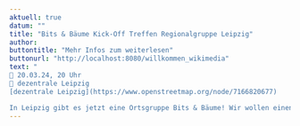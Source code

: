 ```yaml
---
aktuell: true
datum: ""
title: "Bits & Bäume Kick-Off Treffen Regionalgruppe Leipzig"
author: 
buttontitle: "Mehr Infos zum weiterlesen"
buttonurl: "http://localhost:8080/willkommen_wikimedia"
text: "
📆 20.03.24, 20 Uhr
📍 dezentrale Leipzig
[dezentrale Leipzig](https://www.openstreetmap.org/node/7166820677)

In Leipzig gibt es jetzt eine Ortsgruppe Bits & Bäume! Wir wollen einen offenen Austauschraum für Menschen mit unterschiedlichen Hintergründen schaffen und setzen uns gemeinsam für eine ökologische und sozial gerechte Digitalisierung ein. Wenn du Lust auf das Thema hast und uns kennenlernen willst, komm zu unserem Kick-Off Treffen am 20.3. um 20 Uhr in die dezentrale Leipzig. Dort stellen wir Bits & Bäume vor, es gibt Snacks, Getränke und Zeit für Netzwerken, sowie einen Input zu Digitalisierung & Nachhaltigkeit. Wir freuen uns auf dich!"
---
```


